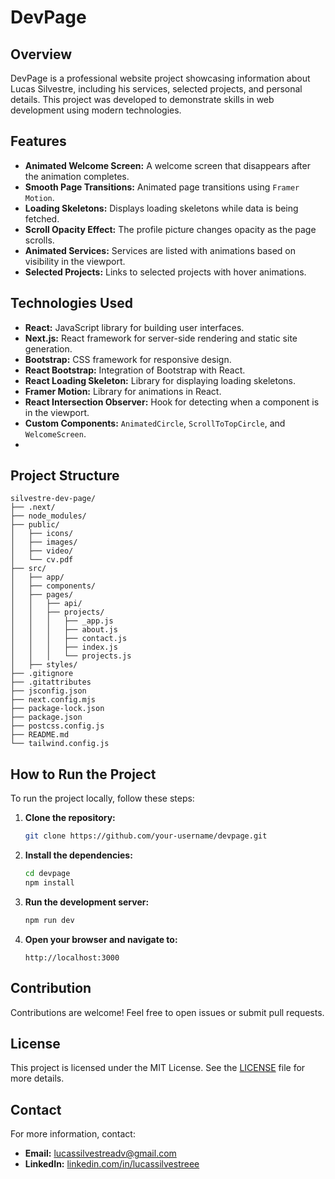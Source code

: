# DevPage

## Overview
DevPage is a professional website project showcasing information about Lucas Silvestre, including his services, selected projects, and personal details. This project was developed to demonstrate skills in web development using modern technologies.

## Features
- **Animated Welcome Screen:** A welcome screen that disappears after the animation completes.
- **Smooth Page Transitions:** Animated page transitions using `Framer Motion`.
- **Loading Skeletons:** Displays loading skeletons while data is being fetched.
- **Scroll Opacity Effect:** The profile picture changes opacity as the page scrolls.
- **Animated Services:** Services are listed with animations based on visibility in the viewport.
- **Selected Projects:** Links to selected projects with hover animations.

## Technologies Used
- **React:** JavaScript library for building user interfaces.
- **Next.js:** React framework for server-side rendering and static site generation.
- **Bootstrap:** CSS framework for responsive design.
- **React Bootstrap:** Integration of Bootstrap with React.
- **React Loading Skeleton:** Library for displaying loading skeletons.
- **Framer Motion:** Library for animations in React.
- **React Intersection Observer:** Hook for detecting when a component is in the viewport.
- **Custom Components:** `AnimatedCircle`, `ScrollToTopCircle`, and `WelcomeScreen`.
- 
## Project Structure
```plaintext
silvestre-dev-page/
├── .next/
├── node_modules/
├── public/
│   ├── icons/
│   ├── images/
│   ├── video/
│   └── cv.pdf
├── src/
│   ├── app/
│   ├── components/
│   ├── pages/
│   │   ├── api/
│   │   ├── projects/
│   │   │   ├── _app.js
│   │   │   ├── about.js
│   │   │   ├── contact.js
│   │   │   ├── index.js
│   │   │   └── projects.js
│   ├── styles/
├── .gitignore
├── .gitattributes
├── jsconfig.json
├── next.config.mjs
├── package-lock.json
├── package.json
├── postcss.config.js
├── README.md
└── tailwind.config.js
````
## How to Run the Project
To run the project locally, follow these steps:

1. **Clone the repository:**
    ```sh
    git clone https://github.com/your-username/devpage.git
    ```
2. **Install the dependencies:**
    ```sh
    cd devpage
    npm install
    ```
3. **Run the development server:**
    ```sh
    npm run dev
    ```
4. **Open your browser and navigate to:**
    ```
    http://localhost:3000
    ```

## Contribution
Contributions are welcome! Feel free to open issues or submit pull requests.

## License
This project is licensed under the MIT License. See the [LICENSE](./LICENSE) file for more details.

## Contact
For more information, contact:
- **Email:** lucassilvestreadv@gmail.com    
- **LinkedIn:** [linkedin.com/in/lucassilvestreee](https://www.linkedin.com/in/lucassilvestreee/)
